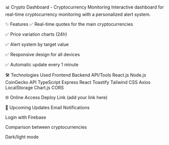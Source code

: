 📊 Crypto Dashboard - Cryptocurrency Monitoring
Interactive dashboard for real-time cryptocurrency monitoring with a personalized alert system.

✨ Features
✅ Real-time quotes for the main cryptocurrencies

✅ Price variation charts (24h)

✅ Alert system by target value

✅ Responsive design for all devices

✅ Automatic update every 1 minute

🛠 Technologies Used
Frontend Backend API/Tools
React.js Node.js CoinGecko API
TypeScript Express React Toastify
Tailwind CSS Axios LocalStorage
Chart.js CORS

🌐 Online Access
Deploy Link (add your link here)

📌 Upcoming Updates
Email Notifications

Login with Firebase

Comparison between cryptocurrencies

Dark/light mode
